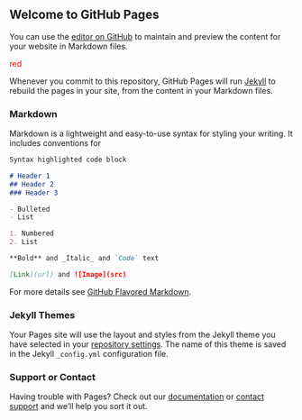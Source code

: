 ## Welcome to GitHub Pages

<style>
.red{
  color: red;
}
</style>

You can use the [editor on GitHub](https://github.com/15303/website/edit/main/README.md) to maintain and preview the content for your website in Markdown files.

<span class="red">red</span>

Whenever you commit to this repository, GitHub Pages will run [Jekyll](https://jekyllrb.com/) to rebuild the pages in your site, from the content in your Markdown files.

<script>
  alert("hello")
</script>

### Markdown

Markdown is a lightweight and easy-to-use syntax for styling your writing. It includes conventions for

```markdown
Syntax highlighted code block

# Header 1
## Header 2
### Header 3

- Bulleted
- List

1. Numbered
2. List

**Bold** and _Italic_ and `Code` text

[Link](url) and ![Image](src)
```

For more details see [GitHub Flavored Markdown](https://guides.github.com/features/mastering-markdown/).

### Jekyll Themes

Your Pages site will use the layout and styles from the Jekyll theme you have selected in your [repository settings](https://github.com/15303/website/settings/pages). The name of this theme is saved in the Jekyll `_config.yml` configuration file.

### Support or Contact

Having trouble with Pages? Check out our [documentation](https://docs.github.com/categories/github-pages-basics/) or [contact support](https://support.github.com/contact) and we’ll help you sort it out.
